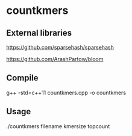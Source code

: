 # countkmers
## External libraries
https://github.com/sparsehash/sparsehash

https://github.com/ArashPartow/bloom


## Compile
g++ -std=c++11 countkmers.cpp -o countkmers

## Usage
./countkmers filename kmersize topcount
